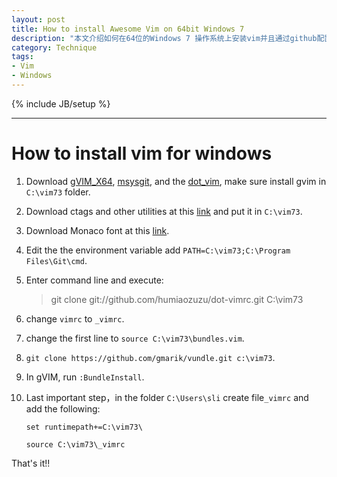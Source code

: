 ```yaml
--- 
layout: post
title: How to install Awesome Vim on 64bit Windows 7
description: "本文介绍如何在64位的Windows 7 操作系统上安装vim并且通过github配置各种vim插件。"
category: Technique
tags: 
- Vim
- Windows
---
```

{% include JB/setup %}

----------------

# How to install vim for windows

1. Download [gVIM_X64](https://code.google.com/p/vim-win3264/wiki/Win64Binaries), [msysgit](https://code.google.com/p/msysgit/downloads/list), and the [dot_vim](https://github.com/humiaozuzu/dot-vimrc ), make sure install gvim in `C:\vim73` folder.

2. Download ctags and other utilities at this [link](http://s.yunio.com/viCkke) and put it in `C:\vim73`.

3. Download Monaco font at this [link](http://s.yunio.com/GBKtUh).

4. Edit the the environment variable add `PATH=C:\vim73;C:\Program Files\Git\cmd`. 

5. Enter command line and execute:

	> git clone git://github.com/humiaozuzu/dot-vimrc.git C:\vim73  

6. change `vimrc` to `_vimrc`.
7. change the first line to `source C:\vim73\bundles.vim`.

8. `git clone https://github.com/gmarik/vundle.git c:\vim73`.

9. In gVIM, run `:BundleInstall`.

10. Last important step，in the folder `C:\Users\sli` create file`_vimrc` and add the following:

		set runtimepath+=C:\vim73\
		
		source C:\vim73\_vimrc



That's it!!
